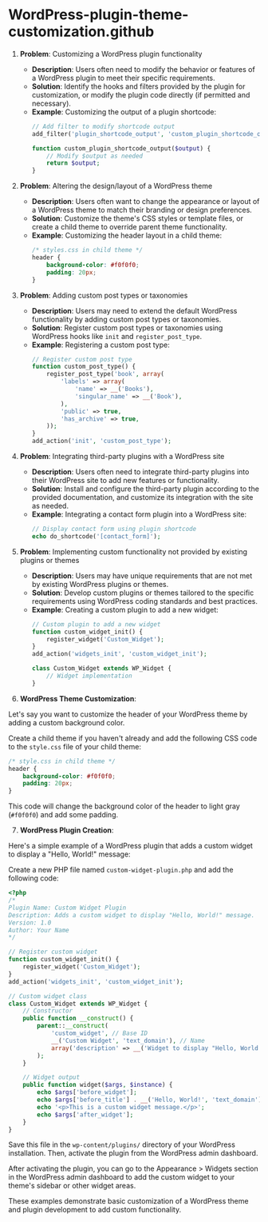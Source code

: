 # WordPress-plugin-theme-customization.github

1. **Problem**: Customizing a WordPress plugin functionality
   - **Description**: Users often need to modify the behavior or features of a WordPress plugin to meet their specific requirements.
   - **Solution**: Identify the hooks and filters provided by the plugin for customization, or modify the plugin code directly (if permitted and necessary).
   - **Example**: Customizing the output of a plugin shortcode:
     ```php
     // Add filter to modify shortcode output
     add_filter('plugin_shortcode_output', 'custom_plugin_shortcode_output');
     
     function custom_plugin_shortcode_output($output) {
         // Modify $output as needed
         return $output;
     }
     ```

2. **Problem**: Altering the design/layout of a WordPress theme
   - **Description**: Users often want to change the appearance or layout of a WordPress theme to match their branding or design preferences.
   - **Solution**: Customize the theme's CSS styles or template files, or create a child theme to override parent theme functionality.
   - **Example**: Customizing the header layout in a child theme:
     ```css
     /* styles.css in child theme */
     header {
         background-color: #f0f0f0;
         padding: 20px;
     }
     ```

3. **Problem**: Adding custom post types or taxonomies
   - **Description**: Users may need to extend the default WordPress functionality by adding custom post types or taxonomies.
   - **Solution**: Register custom post types or taxonomies using WordPress hooks like `init` and `register_post_type`.
   - **Example**: Registering a custom post type:
     ```php
     // Register custom post type
     function custom_post_type() {
         register_post_type('book', array(
             'labels' => array(
                 'name' => __('Books'),
                 'singular_name' => __('Book'),
             ),
             'public' => true,
             'has_archive' => true,
         ));
     }
     add_action('init', 'custom_post_type');
     ```

4. **Problem**: Integrating third-party plugins with a WordPress site
   - **Description**: Users often need to integrate third-party plugins into their WordPress site to add new features or functionality.
   - **Solution**: Install and configure the third-party plugin according to the provided documentation, and customize its integration with the site as needed.
   - **Example**: Integrating a contact form plugin into a WordPress site:
     ```php
     // Display contact form using plugin shortcode
     echo do_shortcode('[contact_form]');
     ```

5. **Problem**: Implementing custom functionality not provided by existing plugins or themes
   - **Description**: Users may have unique requirements that are not met by existing WordPress plugins or themes.
   - **Solution**: Develop custom plugins or themes tailored to the specific requirements using WordPress coding standards and best practices.
   - **Example**: Creating a custom plugin to add a new widget:
     ```php
     // Custom plugin to add a new widget
     function custom_widget_init() {
         register_widget('Custom_Widget');
     }
     add_action('widgets_init', 'custom_widget_init');

     class Custom_Widget extends WP_Widget {
         // Widget implementation
     }
     ```


6. **WordPress Theme Customization**:

Let's say you want to customize the header of your WordPress theme by adding a custom background color.

Create a child theme if you haven't already and add the following CSS code to the `style.css` file of your child theme:

```css
/* style.css in child theme */
header {
    background-color: #f0f0f0;
    padding: 20px;
}
```

This code will change the background color of the header to light gray (`#f0f0f0`) and add some padding.

7. **WordPress Plugin Creation**:

Here's a simple example of a WordPress plugin that adds a custom widget to display a "Hello, World!" message:

Create a new PHP file named `custom-widget-plugin.php` and add the following code:

```php
<?php
/*
Plugin Name: Custom Widget Plugin
Description: Adds a custom widget to display "Hello, World!" message.
Version: 1.0
Author: Your Name
*/

// Register custom widget
function custom_widget_init() {
    register_widget('Custom_Widget');
}
add_action('widgets_init', 'custom_widget_init');

// Custom widget class
class Custom_Widget extends WP_Widget {
    // Constructor
    public function __construct() {
        parent::__construct(
            'custom_widget', // Base ID
            __('Custom Widget', 'text_domain'), // Name
            array('description' => __('Widget to display "Hello, World!" message', 'text_domain')) // Widget description
        );
    }

    // Widget output
    public function widget($args, $instance) {
        echo $args['before_widget'];
        echo $args['before_title'] . __('Hello, World!', 'text_domain') . $args['after_title'];
        echo '<p>This is a custom widget message.</p>';
        echo $args['after_widget'];
    }
}
```

Save this file in the `wp-content/plugins/` directory of your WordPress installation. Then, activate the plugin from the WordPress admin dashboard.

After activating the plugin, you can go to the Appearance > Widgets section in the WordPress admin dashboard to add the custom widget to your theme's sidebar or other widget areas.

These examples demonstrate basic customization of a WordPress theme and plugin development to add custom functionality.
